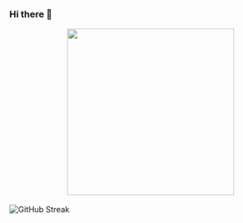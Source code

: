 ### Hi there 👋

<center class="half">
    <img src="https://github-readme-stats.vercel.app/api?username=Zhang-SDU&show_icons=true&theme=dark&count_private=true" width=00 />  <img src="https://github-readme-stats.vercel.app/api/top-langs/?username=Zhang-SDU&theme=dark" width=300 />
</center>

![GitHub Streak](https://github-readme-streak-stats.herokuapp.com/?user=Zhang-SDU&theme=dark&#pic_center)

<!--
**Zhang-SDU/Zhang-SDU** is a ✨ _special_ ✨ repository because its `README.md` (this file) appears on your GitHub profile.

Here are some ideas to get you started:

- 🔭 I’m currently working on ...
- 🌱 I’m currently learning ...
- 👯 I’m looking to collaborate on ...
- 🤔 I’m looking for help with ...
- 💬 Ask me about ...
- 📫 How to reach me: ...
- 😄 Pronouns: ...
- ⚡ Fun fact: ...
-->
